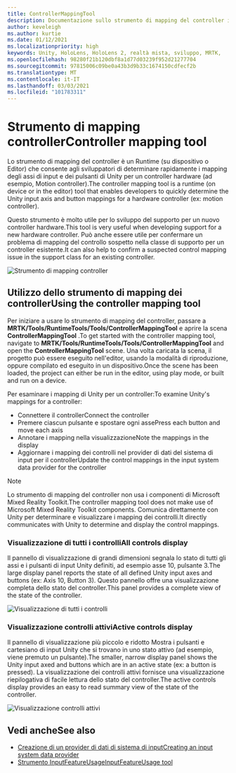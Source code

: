 ```yaml
---
title: ControllerMappingTool
description: Documentazione sullo strumento di mapping del controller in MRTK
author: keveleigh
ms.author: kurtie
ms.date: 01/12/2021
ms.localizationpriority: high
keywords: Unity, HoloLens, HoloLens 2, realtà mista, sviluppo, MRTK,
ms.openlocfilehash: 98280f21b120dbf8a1d77d03239f952d21277704
ms.sourcegitcommit: 97815006c09be0a43b3d9b33c1674150cdfecf2b
ms.translationtype: MT
ms.contentlocale: it-IT
ms.lasthandoff: 03/03/2021
ms.locfileid: "101783311"
---
```

# <a name="controller-mapping-tool"></a><span data-ttu-id="0183a-104">Strumento di mapping controller</span><span class="sxs-lookup"><span data-stu-id="0183a-104">Controller mapping tool</span></span>

<span data-ttu-id="0183a-105">Lo strumento di mapping del controller è un Runtime (su dispositivo o Editor) che consente agli sviluppatori di determinare rapidamente i mapping degli assi di input e dei pulsanti di Unity per un controller hardware (ad esempio, Motion controller).</span><span class="sxs-lookup"><span data-stu-id="0183a-105">The controller mapping tool is a runtime (on device or in the editor) tool that enables developers to quickly determine the Unity input axis and button mappings for a hardware controller (ex: motion controller).</span></span>

<span data-ttu-id="0183a-106">Questo strumento è molto utile per lo sviluppo del supporto per un nuovo controller hardware.</span><span class="sxs-lookup"><span data-stu-id="0183a-106">This tool is very useful when developing support for a new hardware controller.</span></span> <span data-ttu-id="0183a-107">Può anche essere utile per confermare un problema di mapping del controllo sospetto nella classe di supporto per un controller esistente.</span><span class="sxs-lookup"><span data-stu-id="0183a-107">It can also help to confirm a suspected control mapping issue in the support class for an existing controller.</span></span>

![Strumento di mapping controller](../Images/ControllerMappingTool/ControllerMappingTool.png)

## <a name="using-the-controller-mapping-tool"></a><span data-ttu-id="0183a-109">Utilizzo dello strumento di mapping dei controller</span><span class="sxs-lookup"><span data-stu-id="0183a-109">Using the controller mapping tool</span></span>

<span data-ttu-id="0183a-110">Per iniziare a usare lo strumento di mapping del controller, passare a **MRTK/Tools/RuntimeTools/Tools/ControllerMappingTool** e aprire la scena **ControllerMappingTool** .</span><span class="sxs-lookup"><span data-stu-id="0183a-110">To get started with the controller mapping tool, navigate to **MRTK/Tools/RuntimeTools/Tools/ControllerMappingTool** and open the **ControllerMappingTool** scene.</span></span> <span data-ttu-id="0183a-111">Una volta caricata la scena, il progetto può essere eseguito nell'editor, usando la modalità di riproduzione, oppure compilato ed eseguito in un dispositivo.</span><span class="sxs-lookup"><span data-stu-id="0183a-111">Once the scene has been loaded, the project can either be run in the editor, using play mode, or built and run on a device.</span></span>

<span data-ttu-id="0183a-112">Per esaminare i mapping di Unity per un controller:</span><span class="sxs-lookup"><span data-stu-id="0183a-112">To examine Unity's mappings for a controller:</span></span>

- <span data-ttu-id="0183a-113">Connettere il controller</span><span class="sxs-lookup"><span data-stu-id="0183a-113">Connect the controller</span></span>
- <span data-ttu-id="0183a-114">Premere ciascun pulsante e spostare ogni asse</span><span class="sxs-lookup"><span data-stu-id="0183a-114">Press each button and move each axis</span></span>
- <span data-ttu-id="0183a-115">Annotare i mapping nella visualizzazione</span><span class="sxs-lookup"><span data-stu-id="0183a-115">Note the mappings in the display</span></span>
- <span data-ttu-id="0183a-116">Aggiornare i mapping dei controlli nel provider di dati del sistema di input per il controller</span><span class="sxs-lookup"><span data-stu-id="0183a-116">Update the control mappings in the input system data provider for the controller</span></span>

> [!NOTE]
> <span data-ttu-id="0183a-117">Lo strumento di mapping del controller non usa i componenti di Microsoft Mixed Reality Toolkit.</span><span class="sxs-lookup"><span data-stu-id="0183a-117">The controller mapping tool does not make use of Microsoft Mixed Reality Toolkit components.</span></span> <span data-ttu-id="0183a-118">Comunica direttamente con Unity per determinare e visualizzare i mapping dei controlli.</span><span class="sxs-lookup"><span data-stu-id="0183a-118">It directly communicates with Unity to determine and display the control mappings.</span></span>

### <a name="all-controls-display"></a><span data-ttu-id="0183a-119">Visualizzazione di tutti i controlli</span><span class="sxs-lookup"><span data-stu-id="0183a-119">All controls display</span></span>

<span data-ttu-id="0183a-120">Il pannello di visualizzazione di grandi dimensioni segnala lo stato di tutti gli assi e i pulsanti di input Unity definiti, ad esempio asse 10, pulsante 3.</span><span class="sxs-lookup"><span data-stu-id="0183a-120">The large display panel reports the state of all defined Unity input axes and buttons (ex: Axis 10, Button 3).</span></span> <span data-ttu-id="0183a-121">Questo pannello offre una visualizzazione completa dello stato del controller.</span><span class="sxs-lookup"><span data-stu-id="0183a-121">This panel provides a complete view of the state of the controller.</span></span>

![Visualizzazione di tutti i controlli](../Images/ControllerMappingTool/AllControls.png)

### <a name="active-controls-display"></a><span data-ttu-id="0183a-123">Visualizzazione controlli attivi</span><span class="sxs-lookup"><span data-stu-id="0183a-123">Active controls display</span></span>

<span data-ttu-id="0183a-124">Il pannello di visualizzazione più piccolo e ridotto Mostra i pulsanti e cartesiano di input Unity che si trovano in uno stato attivo (ad esempio, viene premuto un pulsante).</span><span class="sxs-lookup"><span data-stu-id="0183a-124">The smaller, narrow display panel shows the Unity input axed and buttons which are in an active state (ex: a button is pressed).</span></span> <span data-ttu-id="0183a-125">La visualizzazione dei controlli attivi fornisce una visualizzazione riepilogativa di facile lettura dello stato del controller.</span><span class="sxs-lookup"><span data-stu-id="0183a-125">The active controls display provides an easy to read summary view of the state of the controller.</span></span>

![Visualizzazione controlli attivi](../Images/ControllerMappingTool/ActiveControls.png)

## <a name="see-also"></a><span data-ttu-id="0183a-127">Vedi anche</span><span class="sxs-lookup"><span data-stu-id="0183a-127">See also</span></span>

- [<span data-ttu-id="0183a-128">Creazione di un provider di dati di sistema di input</span><span class="sxs-lookup"><span data-stu-id="0183a-128">Creating an input system data provider</span></span>](../Input/CreateDataProvider.md)
- [<span data-ttu-id="0183a-129">Strumento InputFeatureUsage</span><span class="sxs-lookup"><span data-stu-id="0183a-129">InputFeatureUsage tool</span></span>](./InputFeatureUsageTool.md)
